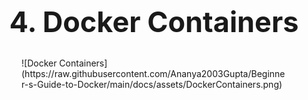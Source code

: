 <h1 style=font-size:45px align='center'>4. Docker Containers</h1>
<figure markdown>
  ![Docker Containers](https://raw.githubusercontent.com/Ananya2003Gupta/Beginner-s-Guide-to-Docker/main/docs/assets/DockerContainers.png)
</figure>